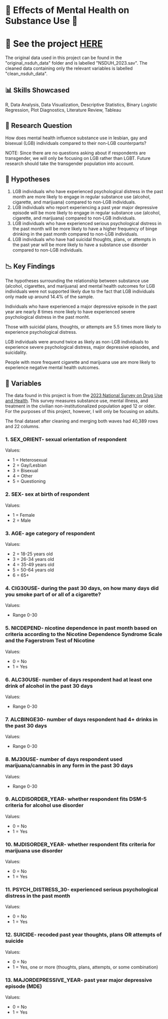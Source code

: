 # 🧠 Effects of Mental Health on Substance Use 💊

# 👀 See the project [HERE](https://nimj34.github.io/Effects-of-Mental-Health-on-Substance-Use/)

The original data used in this project can be found in the "original_nsduh_data" folder and is labelled "NSDUH_2023.sav".
The cleaned data containing only the relevant variables is labelled "clean_nsduh_data".

## 📊 Skills Showcased
R, Data Analysis, Data Visualization, Descriptive Statistics, Binary Logistic Regression, Plot Diagnostics, Literature Review, Tableau

## 🤷 Research Question
How does mental health influence substance use in lesbian, gay and bisexual (LGB) individuals compared to their non-LGB counterparts?

NOTE: Since there are no questions asking about if respondents are transgender, we will only be focusing on LGB rather than LGBT. Future research should take the transgender population into account.

## 🔎 Hypotheses
1. LGB individuals who have experienced psychological distress in the past month are more likely to engage in regular substance use (alcohol, cigarette, and marijuana) compared to non-LGB individuals.
2. LGB individuals who report experiencing a past year major depressive episode will be more likely to engage in regular substance use (alcohol, cigarette, and marijuana) compared to non-LGB individuals.
3. LGB individuals who have experienced serious psychological distress in the past month will be more likely to have a higher frequency of binge drinking in the past month compared to non-LGB individuals.
4. LGB individuals who have had suicidal thoughts, plans, or attempts in the past year will be more likely to have a substance use disorder compared to non-LGB individuals.

## 📉 Key Findings
The hypotheses surrounding the relationship between substance use (alcohol, cigarettes, and marijuana) and mental health outcomes for LGB individuals were not supported likely due to the fact that LGB individuals only made up around 14.4% of the sample. 

Individuals who have experienced a major depressive episode in the past year are nearly 8 times more likely to have experienced severe psychological distress in the past monht. 

Those with suicidal plans, thoughts, or attempts are 5.5 times more likely to experience psychological distress.

LGB individuals were around twice as likely as non-LGB individuals to experience severe psychological distress, major depressive episodes, and suicidality.

People with more frequent cigarette and marijuana use are more likely to experience negative mental health outcomes.

## 📖 Variables
The data found in this project is from the [2023 National Survey on Drug Use and Health](https://www.samhsa.gov/data/data-we-collect/nsduh-national-survey-drug-use-and-health/national-releases/2023). This survey measures substance use, mental illness, and treatment in the civilian non-institutionalized population aged 12 or older. For the purposes of this project, however, I will only be focusing on adults. 

The final dataset after cleaning and merging both waves had 40,389 rows and 22 columns.

### 1. **SEX_ORIENT**- sexual orientation of respondent
Values:

* 1 = Heterosexual
* 2 = Gay/Lesbian
* 3 = Bisexual
* 4 = Other
* 5 = Questioning

### 2. **SEX**- sex at birth of respondent
Values:

* 1 = Female
* 2 = Male

### 3. **AGE**- age category of respondent
Values:

* 2 = 18-25 years old
* 3 = 26-34 years old
* 4 = 35-49 years old
* 5 = 50-64 years old
* 6 = 65+

### 4. **CIG30USE**- during the past 30 days, on how many days did you smoke part of or all of a cigarette?
Values:

* Range 0-30

### 5. **NICDEPEND**- nicotine dependence in past month based on criteria according to the Nicotine Dependence Syndrome Scale and the Fagerstrom Test of Nicotine
Values:

* 0 = No
* 1 = Yes

### 6. **ALC30USE**- number of days respondent had at least one drink of alcohol in the past 30 days
Values:

* Range 0-30

### 7. **ALCBINGE30**- number of days respondent had 4+ drinks in the past 30 days
Values:

* Range 0-30

### 8. **MJ30USE**- number of days respondent used marijuana/cannabis in any form in the past 30 days
Values:

* Range 0-30

### 9. **ALCDISORDER_YEAR**- whether respondent fits DSM-5 criteria for alcohol use disorder
Values:

* 0 = No
* 1 = Yes

### 10. **MJDISORDER_YEAR**- whether respondent fits criteria for marijuana use disorder
Values:

* 0 = No
* 1 = Yes

### 11. **PSYCH_DISTRESS_30**- experienced serious psychological distress in the past month
Values:

* 0 = No
* 1 = Yes

### 12. **SUICIDE**- recoded past year thoughts, plans OR attempts of suicide
Values:

* 0 = No
* 1 = Yes, one or more (thoughts, plans, attempts, or some combination)

### 13. **MAJORDEPRESSIVE_YEAR**- past year major depressive episode (MDE)
Values:

* 0 = No
* 1 = Yes

